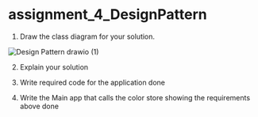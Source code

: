 
# assignment_4_DesignPattern

1. Draw the class diagram for your solution.

![Design Pattern drawio (1)](https://user-images.githubusercontent.com/99614732/198826522-fcb6160c-7684-4115-b402-0a28476489a6.png)


2. Explain your solution

3. Write required code for the application
done
4. Write the Main app that calls the color store showing the requirements above
done

